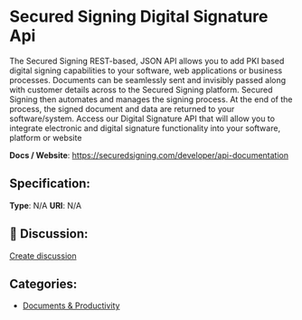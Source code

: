 # Secured Signing Digital Signature Api


The Secured Signing REST-based, JSON API allows you to add PKI based digital signing capabilities to your software, web applications or business processes.  Documents can be seamlessly sent and invisibly passed along with customer details across to the Secured Signing platform. Secured Signing then automates and manages the signing process. At the end of the process, the signed document and data are returned to your software/system.  Access our Digital Signature API that will allow you to integrate electronic and digital signature functionality into your software, platform or website

**Docs / Website**: https://securedsigning.com/developer/api-documentation

## Specification:
**Type**:  N/A 
**URI**:  N/A 

## 💬 Discussion:
[Create discussion](https://github.com/apis-list/apis-list/discussions/new)

## Categories:
- [Documents & Productivity](https://github.com/apis-list/apis-list#documents-and-productivity)



